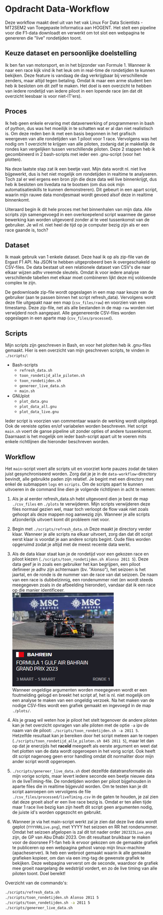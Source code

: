 # Opdracht Data-Workflow

Deze workflow maakt deel uit van het vak Linux For Data Scientists - MT2SEM2 van Toegepaste Informatica aan HOGENT.
Het stelt een pipeline voor die F1-data downloadt en verwerkt om tot slot een webpagina te genereren die "live" rondetijden toont.

## Keuze dataset en persoonlijke doelstelling

Ik ben fan van motorsport, en in het bijzonder van Formule 1. Wanneer ik naar een race kijk vind ik het leuk om in real-time de rondetijden te kunnen bekijken. Deze feature is vandaag de dag verkrijgbaar bij verschillende zenders, maar altijd tegen betaling. Omdat ik maar een arme student ben heb ik besloten om dit zelf te maken. Het doel is een overzicht te hebben van iedere rondetijd van iedere piloot in een lopende race (en dat dit overzicht leesbaar is voor niet-IT'ers).

## Proces

Ik heb geen enkele ervaring met dataverwerking of programmeren in bash of python, dus was het moeilijk in te schatten wat er al dan niet realistisch is. Om deze reden ben ik met een basis begonnen in het grafisch weergeven van alle rondetijden van 1 piloot voor 1 race. Vervolgens was het nodig om 1 overzicht te krijgen van alle piloten, zodanig dat je makkelijk de rondes kan vergelijken tussen verschillende piloten. Deze 2 stappen heb ik gecombineerd in 2 bash-scripts met ieder een .gnu-script (voor het plotten).

Na deze laatste stap zat ik een beetje vast. Mijn data wordt nl. niet live bijgewerkt, dus is het niet mogelijk om rondetijden in realtime te analyseren. Toch zal er wel ergens een bron zijn die deze data wél live binnenkrijgt, dus heb ik besloten om livedata na te bootsen (om dus ook mijn automatisatieskills te kunnen demonstreren). Dit gebeurt in een apart script, waarin mijn rauwe data mondjesmaat wordt gevoed alsof deze in realtime binnenkomt.

Uiteraard begin ik dit hele proces met het binnenhalen van mijn data. Alle scripts zijn samengevoegd in een overkoepelend script waarmee de ganse bewerking kan worden uitgevoerd zonder al te veel tussenkomst van de gebruiker. Je wil nl. niet heel de tijd op je computer bezig zijn als er een race gaande is, toch?

## Dataset

Ik maak gebruik van 1 enkele dataset. Deze haal ik op als zip-file van de Ergast F1 API. Na JSON te hebben uitgeprobeerd ben ik overgeschakeld op CSV-files. De data bestaat uit een relationele dataset van CSV's die naar elkaar wijzen adhv vreemde sleutels. Omdat ik voor iedere analyse verschillende tabellen met elkaar moet combineren lijkt deze mij voldoende complex te zijn.

De gedownloade zip-file wordt opgeslagen in een map naar keuze van de gebruiker (aan te passen binnen het script refresh_data). Vervolgens wordt deze file uitgepakt naar een map (`csv_files/raw`) en voorzien van een timestamp. Deze zip-file, net als alle bestanden in de map `raw` worden niet verwijderd noch aangepast. Alle gegenereerde CSV-files worden opgeslagen in een aparte map (`csv_files/processed`).

## Scripts

Mijn scripts zijn geschreven in Bash, en voor het plotten heb ik .gnu-files gemaakt.
Hier is een overzicht van mijn geschreven scripts, te vinden in `./scripts/`:

- Bash-scripts
  - `refresh_data.sh`
  - `toon_rondetijd_alle_piloten.sh`
  - `toon_rondetijden.sh`
  - `genereer_live_data.sh`
  - `main.sh`
- GNUplot
  - `plot_data.gnu`
  - `plot_data_all.gnu`
  - `plot_data_live.gnu`

Ieder script is voorzien van commentaar waarin de werking wordt uitgelegd. Ook de vereiste opties en/of variabelen worden beschreven. Het script `main.sh` voert de ganse pipeline uit zonder opties of andere tussenkomst. Daarnaast is het mogelijk om ieder bash-script apart uit te voeren mits enkele richtlijnen die hieronder beschreven worden.

## Workflow

Het `main`-script voert alle scripts uit en voorziet korte pauzes zodat de taken juist gesynchroniseerd worden. Zorg dat je je in de `data-workflow`-directory bevindt, alle gebruikte paden zijn relatief. Je begint met een directory met enkel de submappen `logs` en `scripts`. Om de scripts apart te kunnen uitvoeren in de command line dien je volgende richtlijnen in acht te nemen:

1) Als je al eerder refresh_data.sh hebt uitgevoerd dien je best de map `./csv_files` en `./plots` te verwijderen. Mijn scripts verwijderen deze files normaal gezien wel, maar toch verloopt de flow vaak niet zoals gehoopt als deze mappen nog aanwezig zijn. Wanneer je alle scripts afzonderlijk uitvoert komt dit probleem niet voor.

2) Begin met `./scripts/refresh_data.sh` Deze maakt je directory verder klaar. Wanneer je alle scripts na elkaar uitvoert, zorg dan dat dit script eerst klaar is voordat je aan andere scripts begint. Oude files worden opgeruimd zodat je altijd met de meest recente data werkt.<br>

3) Als de data klaar staat kan je de rondetijd voor een gekozen race en piloot kiezen (`./scripts/toon_rondetijden.sh Alonso 2011 5`). Deze data geef je in zoals een gebruiker het kan begrijpen, een piloot definieer je adhv zijn achternaam (bv. "Alonso"), het seizoen is het jaartal, en de ronde is de nummer van de race van dat seizoen. De naam van een race is dubbelzinnig, een rondenummer niet (en wordt steeds meegegeven zoals in de afbeelding hieronder), vandaar dat ik een race op die manier identificeer.<br>
![Racenaam en rondenummer](image.png)\
Wanneer ongeldige argumenten worden meegegeven wordt er een foutmelding gelogd en breekt het script af, het is nl. niet mogelijk om een analyse te maken van een ongeldig verzoek.
Na het maken van de nodige CSV-files wordt een grafiek gemaakt en ingevoegd in de map `./plots/`.

4) Als je graag wil weten hoe je piloot het stelt tegenover de andere piloten kan je het overzicht opvragen van alle piloten met de optie `-a` ipv de naam van de piloot: `./scripts/toon_rondetijden.sh -a 2011 5`. Hetzelfde resultaat kan je bereiken door het script meteen aan te roepen (`./scripts/toon_rondetijd_alle_piloten.sh 845 2011 5`), maar let dan op dat je enerzijds het **raceId** meegeeft als eerste argument en weet dat het plotten van de data wordt opgeroepen in het vorig script. Ook heeft dit script nagenoeg geen error handling omdat dit normaliter door mijn ander script wordt opgeroepen.

5) `./scripts/genereer_live_data.sh` doet dezelfde datatransformatie als mijn vorige scripts, maar levert iedere seconde een beetje nieuwe data in de liveTiming-file. De rondetijden worden per piloot bijgehouden in aparte files die in realtime bijgevuld worden. Om te testen kan je dit script aanroepen om vervolgens de file `./csv_files/processed/liveTiming.csv` in de gaten te houden, je zal zien dat deze groeit alsof er een live race bezig is. Omdat er ten allen tijde maar 1 race live bezig kan zijn heeft dit script geen argumenten nodig, de juiste id's worden opgezocht en gebruikt.

6) Wanneer je via het main-script werkt zal je zien dat deze live data wordt geplot (`YYYYRRLive.png`), met YYYY het seizoen en RR het rondenummer. Omdat het seizoen afgelopen is zal dit tot nader order `202323Live.png` zijn, de GP van Abu Dhabi 2023. Om dit resultaat bruikbaar te maken voor de doorsnee F1-fan heb ik ervoor gekozen om de gemaakte grafiek te publiceren op een webpagina gehost vanop mijn linux-machine (apacheserver). Ik heb een webroot gemaakt waarin ik alle gemaakte grafieken kopieer, om dan via een img-tag de gewenste grafiek te bekijken. Deze webpagina ververst om de seconde, waardoor de grafiek mee groeit naargelang de wedstrijd vordert, en zo de live timing van alle piloten toont. Doel bereikt!

Overzicht van de commando's:

```bash
./scripts/refresh_data.sh
./scripts/toon_rondetijden.sh Alonso 2011 5
./scripts/toon_rondetijden.sh -a 2011 5
./scripts/genereer_live_data.sh
```

